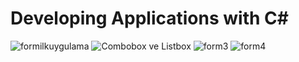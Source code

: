# Developing Applications with C#
![formilkuygulama](https://github.com/omerfarukkpala/Developing-Applications-with-C-/assets/101570820/fa5fcf05-bc06-477a-b2d7-f8ada9955718)
![ Combobox ve Listbox](https://github.com/omerfarukkpala/Developing-Applications-with-C-/assets/101570820/f1ac23d9-de02-48dd-8938-19413e1d0bff)
![form3](https://github.com/omerfarukkpala/Developing-Applications-with-C-/assets/101570820/f989f7e6-ecf5-4dca-a2f2-e831e2c144cc)
![form4](https://github.com/omerfarukkpala/Developing-Applications-with-C-/assets/101570820/7b6a4e29-751c-4de5-9fbf-bd66ee8c1f30)
